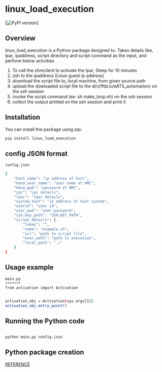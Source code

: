 # linux_load_execution

[![PyPI version](https://pypi.org/project/linux_load_execution/)]

## Overview

linux_load_execution is a Python package designed to:
Takes details like, lpar, ipaddress, script directory and script command as the input, and perform below activities

1. To call the zhmclient to activate the lpar, Sleep for 10 minutes
2. ssh to the ipaddress (Linux guest ip address)
3. download the script file to, local machine, from given source path
4. upload the dowloaded script file to the dir(/ffdc/u/eATS_automation) on the ssh session
5. invoke the script command (ex: sh make_loop.sh) on the ssh session
6. collect the output printed on the ssh session and print it


## Installation

You can install the package using pip:

```bash
pip install linux_load_execution
```
## config JSON format

```bash
config.json

{
    "host_name": "ip address of host",
    "hmcm_user_name": "user name of HMC",
    "hmcm_pwd": "password of HMC",
    "cpc": "cpc details",
    "lpar": "lpar details",
    "system_host": "ip address of host system",
    "userid": "user id",
    "user_pwd": "user password",
    "ssh_key_path": "SSH_KEY_PATH",
    "script_details": {
        "token": "",
        "name": "example.sh",
        "url": "path to script file",
        "exec_path": "path to execution",
        "local_path": "./"
    }
}
```
## Usage example

``` bash
main.py
*******
from activation import Activation


activation_obj = Activation(sys.argv[1])
activation_obj.entry_point()

```
## Running the Python code

``` bash

python main.py config.json

```

## Python package creation

[REFERENCE](https://packaging.python.org/en/latest/tutorials/packaging-projects//)